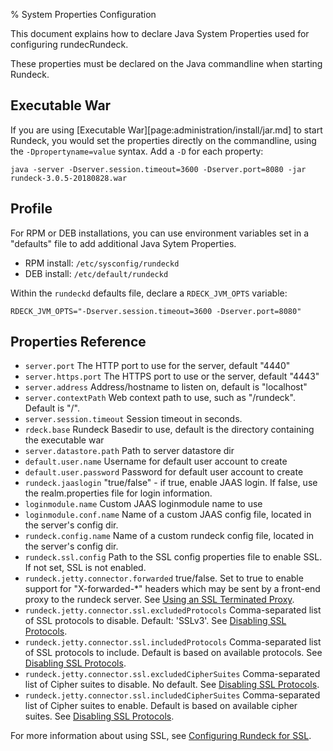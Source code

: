 % System Properties Configuration

This document explains how to declare Java System Properties used for configuring rundecRundeck.

These properties must be declared on the Java commandline when starting Rundeck.


## Executable War

If you are using [Executable War][page:administration/install/jar.md] to start Rundeck, you would set the properties directly
on the commandline, using the `-Dpropertyname=value` syntax. Add a `-D` for each property:

    java -server -Dserver.session.timeout=3600 -Dserver.port=8080 -jar rundeck-3.0.5-20180828.war

## Profile

For RPM or DEB installations, you can use environment variables set in a "defaults" file to add
additional Java Sytem Properties.

* RPM install: `/etc/sysconfig/rundeckd`
* DEB install: `/etc/default/rundeckd`

Within the `rundeckd` defaults file, declare a `RDECK_JVM_OPTS` variable:

    RDECK_JVM_OPTS="-Dserver.session.timeout=3600 -Dserver.port=8080"

## Properties Reference


* `server.port` The HTTP port to use for the server, default "4440"
* `server.https.port` The HTTPS port to use or the server, default "4443"
* `server.address` Address/hostname to listen on, default is "localhost"
* `server.contextPath` Web context path to use, such as "/rundeck". Default is "/".
* `server.session.timeout` Session timeout in seconds.
* `rdeck.base` Rundeck Basedir to use, default is the directory containing the executable war
* `server.datastore.path` Path to server datastore dir
* `default.user.name`  Username for default user account to create
* `default.user.password` Password for default user account to create
* `rundeck.jaaslogin` "true/false" - if true, enable JAAS login. If false, use the realm.properties file for login information.
* `loginmodule.name` Custom JAAS loginmodule name to use
* `loginmodule.conf.name` Name of a custom JAAS config file, located in the server's config dir.
* `rundeck.config.name` Name of a custom rundeck config file, located in the server's config dir.
* `rundeck.ssl.config` Path to the SSL config properties file to enable SSL. If not set, SSL is not enabled.
* `rundeck.jetty.connector.forwarded` true/false. Set to true to enable support for "X-forwarded-\*" headers which may be sent by a front-end proxy to the rundeck server. See [Using an SSL Terminated Proxy](../security/configuring-ssl.html#using-an-ssl-terminated-proxy).
* `rundeck.jetty.connector.ssl.excludedProtocols` Comma-separated list of SSL protocols to disable. Default: 'SSLv3'. See [Disabling SSL Protocols](../security/configuring-ssl.html#disabling-ssl-protocols).
* `rundeck.jetty.connector.ssl.includedProtocols` Comma-separated list of SSL protocols to include. Default is based on available protocols. See [Disabling SSL Protocols](../security/configuring-ssl.html#disabling-ssl-protocols).
* `rundeck.jetty.connector.ssl.excludedCipherSuites` Comma-separated list of Cipher suites to disable. No default. See [Disabling SSL Protocols](../security/configuring-ssl.html#disabling-ssl-protocols).
* `rundeck.jetty.connector.ssl.includedCipherSuites` Comma-separated list of Cipher suites to enable. Default is based on available cipher suites. See [Disabling SSL Protocols](../security/configuring-ssl.html#disabling-ssl-protocols).


For more information about using SSL, see [Configuring Rundeck for SSL](../security/configuring-ssl.html).